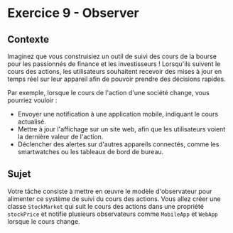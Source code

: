 # Exercice 9 - Observer

## Contexte

Imaginez que vous construisiez un outil de suivi des cours de la bourse pour les passionnés de finance et les investisseurs ! Lorsqu'ils suivent le cours des actions, les utilisateurs souhaitent recevoir des mises à jour en temps réel sur leur appareil afin de pouvoir prendre des décisions rapides.

Par exemple, lorsque le cours de l'action d'une société change, vous pourriez vouloir :
- Envoyer une notification à une application mobile, indiquant le cours actualisé.
- Mettre à jour l'affichage sur un site web, afin que les utilisateurs voient la dernière valeur de l'action.
- Déclencher des alertes sur d'autres appareils connectés, comme les smartwatches ou les tableaux de bord de bureau.


## Sujet

Votre tâche consiste à mettre en œuvre le modèle d'observateur pour alimenter ce système de suivi du cours des actions. Vous allez créer une classe `StockMarket` qui suit le cours des actions dans une propriété `stockPrice` et notifie plusieurs observateurs comme `MobileApp` et `WebApp` lorsque le cours change.
